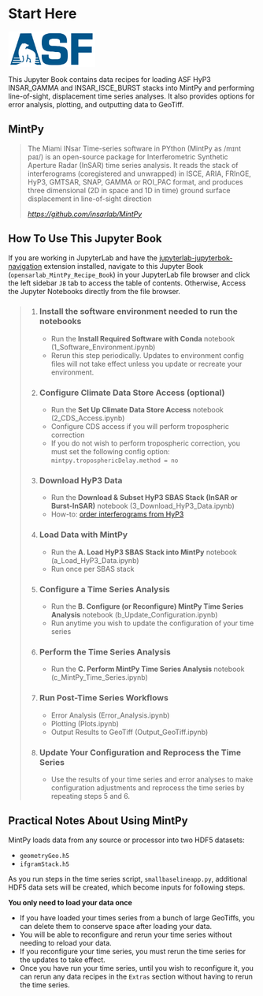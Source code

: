 # Start Here

<img src="ASF_logo.svg" alt="ASF logo" width="35%"/>

This Jupyter Book contains data recipes for loading ASF HyP3 INSAR_GAMMA and INSAR_ISCE_BURST stacks into MintPy and performing line-of-sight, displacement time series analyses. It also provides options for error analysis, plotting, and outputting data to GeoTiff.

## MintPy

>The Miami INsar Time-series software in PYthon (MintPy as /mɪnt paɪ/) is an open-source package for Interferometric Synthetic Aperture Radar (InSAR) time series analysis. It reads the stack of interferograms (coregistered and unwrapped) in ISCE, ARIA, FRInGE, HyP3, GMTSAR, SNAP, GAMMA or ROI_PAC format, and produces three dimensional (2D in space and 1D in time) ground surface displacement in line-of-sight direction
>
>*https://github.com/insarlab/MintPy*

## How To Use This Jupyter Book
If you are working in JupyterLab and have the [jupyterlab-jupyterbok-navigation](https://github.com/ASFOpenSARlab/jupyterlab-jupyterbook-navigation) extension installed, navigate to this Jupyter Book (`opensarlab_MintPy_Recipe_Book`) in your JupyterLab file browser and click the left sidebar `JB` tab to access the table of contents. Otherwise, Access the Jupyter Notebooks directly from the file browser.


>1. ### Install the software environment needed to run the notebooks
>
>    - Run the **Install Required Software with Conda** notebook (1_Software_Environment.ipynb)
>    - Rerun this step periodically. Updates to environment config files will not take effect unless you update or recreate your environment.
>
>1. ### Configure Climate Data Store Access (optional)
>
>    - Run the **Set Up Climate Data Store Access** notebook (2_CDS_Access.ipynb)
>    - Configure CDS access if you will perform tropospheric correction
>    - If you do not wish to perform tropospheric correction, you must set the following config option: `mintpy.troposphericDelay.method = no`
>
>1. ### Download HyP3 Data
>
>    - Run the **Download & Subset HyP3 SBAS Stack (InSAR or Burst-InSAR)** notebook (3_Download_HyP3_Data.ipynb)
>    - How-to: [order interferograms from HyP3](https://storymaps.arcgis.com/stories/68a8a3253900411185ae9eb6bb5283d3)
>
>1. ### Load Data with MintPy
>
>    - Run the **A. Load HyP3 SBAS Stack into MintPy** notebook (a_Load_HyP3_Data.ipynb)
>    - Run once per SBAS stack
>  
>1. ### Configure a Time Series Analysis
>
>    - Run the **B. Configure (or Reconfigure) MintPy Time Series Analysis** notebook (b_Update_Configuration.ipynb)
>    - Run anytime you wish to update the configuration of your time series
>  
>1. ### Perform the Time Series Analysis
>
>    - Run the **C. Perform MintPy Time Series Analysis** notebook (c_MintPy_Time_Series.ipynb)
>
>1. ### Run Post-Time Series Workflows
>
>    - Error Analysis (Error_Analysis.ipynb)
>    - Plotting (Plots.ipynb)
>    - Output Results to GeoTiff (Output_GeoTiff.ipynb)
>  
> 1. ### Update Your Configuration and Reprocess the Time Series
>
>    - Use the results of your time series and error analyses to make configuration adjustments and reprocess the time series by repeating steps 5 and 6.


## Practical Notes About Using MintPy
MintPy loads data from any source or processor into two HDF5 datasets:
- `geometryGeo.h5`
- `ifgramStack.h5`

As you run steps in the time series script, `smallbaselineapp.py`, additional HDF5 data sets will be created, which become inputs for following steps.

**You only need to load your data once**
- If you have loaded your times series from a bunch of large GeoTiffs, you can delete them to conserve space after loading your data.
- You will be able to reconfigure and rerun your time series without needing to reload your data.
- If you reconfigure your time series, you must rerun the time series for the updates to take effect.
- Once you have run your time series, until you wish to reconfigure it, you can rerun any data recipes in the `Extras` section without having to rerun the time series. 





